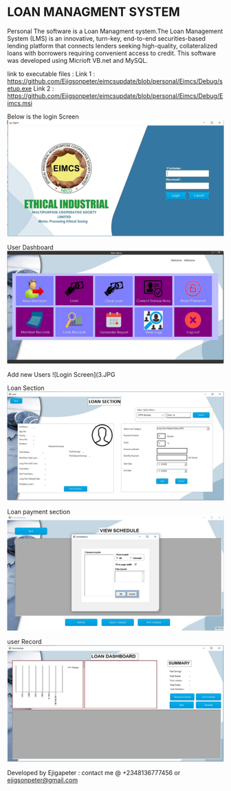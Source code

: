 # LOAN MANAGMENT SYSTEM
Personal
The software is a Loan Managment system.The Loan Management System (LMS) is an innovative, turn-key, end-to-end securities-based lending platform that connects lenders seeking high-quality, collateralized loans with borrowers requiring convenient access to credit.
 This software was developed using Micrioft VB.net and MySQL.
 
 link to executable files :
 Link 1 : https://github.com/Ejigsonpeter/eimcsupdate/blob/personal/Eimcs/Debug/setup.exe
 Link 2 : https://github.com/Ejigsonpeter/eimcsupdate/blob/personal/Eimcs/Debug/Eimcs.msi

Below is the login Screen
![Login Screen](1.JPG)

User Dashboard
![Dashboard](2.JPG)

Add new Users
![Login Screen](3.JPG


Loan Section
![Loan Screen](4.JPG)

Loan payment section
![Loan Screen](7.JPG)


user Record
![Loan Screen](6.JPG)


Developed by Ejigapeter :
contact me @ +2348136777456 or ejigsonpeter@gmail.com
